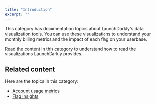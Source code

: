 ```yaml
---
title: "Introduction"
excerpt: ""
---
```

This category has documentation topics about LaunchDarkly's data visualization tools. You can use these visualizations to understand your monthly billing metrics and the impact of each flag on your userbase. 

Read the content in this category to understand how to read the visualizations LaunchDarkly provides.
## Related content
Here are the topics in this category:

* [Account usage metrics](./usage-metrics) 
* [Flag insights](./flag-insights)